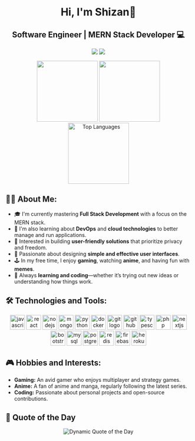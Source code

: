 <h1 align="center">Hi, I'm Shizan👋</h1>
<h2 align="center"> Software Engineer | MERN Stack Developer 💻</h2>

<p align="center">
  <a href="https://in.linkedin.com/in/mohammed-shizan-87111b26a"><img src="https://img.shields.io/badge/LinkedIn-0077B5?style=for-the-badge&logo=linkedin&logoColor=white"/></a>
  <a href="mailto:mohammedshizan411@gmail.com"><img src="https://img.shields.io/badge/Email-D14836?style=for-the-badge&logo=gmail&logoColor=white"/></a>
</p>

<div align="center">
  <img src="https://github-readme-stats.vercel.app/api?username=M-YasirGhaffar&show_icons=true&theme=react&count_private=true&include_all_commits=true" height="165">
  <img src="https://github-readme-streak-stats.herokuapp.com/?user=M-YasirGhaffar&theme=react&hide_border=false" height="165">
</div>

<div align="center">
  <img src="https://github-readme-stats.vercel.app/api/top-langs/?username=M-YasirGhaffar&theme=react&layout=compact" alt="Top Languages" height="165">
</div>

## 👨‍💻 About Me:

- 🎓 I'm currently mastering **Full Stack Development** with a focus on the MERN stack.
- 🚀 I'm also learning about **DevOps** and **cloud technologies** to better manage and run applications.
- 🔐 Interested in building **user-friendly solutions** that prioritize privacy and freedom.
- 🎨 Passionate about designing **simple and effective user interfaces**.
- 🕹️ In my free time, I enjoy **gaming**, watching **anime**, and having fun with **memes**.
- 🧠 Always **learning and coding**—whether it’s trying out new ideas or understanding how things work.

## 🛠️ Technologies and Tools:

<p align="center">
  <img src="https://cdn.jsdelivr.net/gh/devicons/devicon/icons/javascript/javascript-original.svg" height="40" alt="javascript logo"  />
  <img src="https://cdn.jsdelivr.net/gh/devicons/devicon/icons/react/react-original.svg" height="40" alt="react logo"  />
  <img src="https://cdn.jsdelivr.net/gh/devicons/devicon/icons/nodejs/nodejs-original.svg" height="40" alt="nodejs logo"  />
  <img src="https://cdn.jsdelivr.net/gh/devicons/devicon/icons/mongodb/mongodb-original.svg" height="40" alt="mongodb logo"  />
  <img src="https://cdn.jsdelivr.net/gh/devicons/devicon/icons/python/python-original.svg" height="40" alt="python logo"  />
  <img src="https://cdn.jsdelivr.net/gh/devicons/devicon/icons/docker/docker-original.svg" height="40" alt="docker logo"  />
  <img src="https://cdn.jsdelivr.net/gh/devicons/devicon/icons/git/git-original.svg" height="40" alt="git logo"  />
  <img src="https://cdn.jsdelivr.net/gh/devicons/devicon/icons/github/github-original.svg" height="40" alt="github logo"  />
  <img src="https://cdn.jsdelivr.net/gh/devicons/devicon/icons/typescript/typescript-original.svg" height="40" alt="typescript logo"  />
  <img src="https://cdn.jsdelivr.net/gh/devicons/devicon/icons/php/php-original.svg" height="40" alt="php logo"  />
  <img src="https://cdn.jsdelivr.net/gh/devicons/devicon/icons/nextjs/nextjs-original-wordmark.svg" height="40" alt="nextjs logo"  />
  <img src="https://cdn.jsdelivr.net/gh/devicons/devicon/icons/bootstrap/bootstrap-original.svg" height="40" alt="bootstrap logo"  />
  <img src="https://cdn.jsdelivr.net/gh/devicons/devicon/icons/mysql/mysql-original.svg" height="40" alt="mysql logo"  />
  <img src="https://cdn.jsdelivr.net/gh/devicons/devicon/icons/postgresql/postgresql-original.svg" height="40" alt="postgresql logo"  />
  <img src="https://cdn.jsdelivr.net/gh/devicons/devicon/icons/redis/redis-original.svg" height="40" alt="redis logo"  />
  <img src="https://cdn.jsdelivr.net/gh/devicons/devicon/icons/firebase/firebase-plain.svg" height="40" alt="firebase logo"  />
  <img src="https://cdn.jsdelivr.net/gh/devicons/devicon/icons/heroku/heroku-original.svg" height="40" alt="heroku logo"  />
</p>

## 🎮 Hobbies and Interests:

- **Gaming:** An avid gamer who enjoys multiplayer and strategy games.
- **Anime:** A fan of anime and manga, regularly following the latest series.
- **Coding:** Passionate about personal projects and open-source contributions.

## 🌟 Quote of the Day

<p align="center">
  <img src="https://quotes-github-readme.vercel.app/api?type=horizontal&theme=dark" alt="Dynamic Quote of the Day"/>
</p>
<!---
mohammedshizan/mohammedshizan is a ✨ special ✨ repository because its `README.md` (this file) appears on your GitHub profile.
You can click the Preview link to take a look at your changes.
--->
